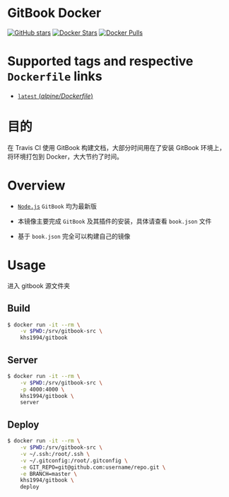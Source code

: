 # GitBook Docker

[![GitHub stars](https://img.shields.io/github/stars/khs1994-docker/gitbook.svg?style=social&label=Stars)](https://github.com/khs1994-docker/gitbook) [![Docker Stars](https://img.shields.io/docker/stars/khs1994/gitbook.svg)](https://store.docker.com/community/images/khs1994/gitbook/) [![Docker Pulls](https://img.shields.io/docker/pulls/khs1994/gitbook.svg)](https://store.docker.com/community/images/khs1994/gitbook/)

# Supported tags and respective `Dockerfile` links

* [`latest` (*alpine/Dockerfile*)](https://github.com/khs1994-docker/gitbook/tree/master/alpine/Dockerfile)

# 目的

在 Travis CI 使用 GitBook 构建文档，大部分时间用在了安装 GitBook 环境上，将环境打包到 Docker，大大节约了时间。

# Overview

* [`Node.js`](https://github.com/docker-library/docs/tree/master/node) `GitBook` 均为最新版

* 本镜像主要完成 `GitBook` 及其插件的安装，具体请查看 `book.json` 文件

* 基于 `book.json` 完全可以构建自己的镜像

# Usage

进入 gitbook 源文件夹

## Build

```bash
$ docker run -it --rm \
    -v $PWD:/srv/gitbook-src \
    khs1994/gitbook
```

## Server

```bash
$ docker run -it --rm \
    -v $PWD:/srv/gitbook-src \
    -p 4000:4000 \
    khs1994/gitbook \
    server
```

## Deploy

```bash
$ docker run -it --rm \
    -v $PWD:/srv/gitbook-src \
    -v ~/.ssh:/root/.ssh \
    -v ~/.gitconfig:/root/.gitconfig \
    -e GIT_REPO=git@github.com:username/repo.git \
    -e BRANCH=master \
    khs1994/gitbook \
    deploy
```
